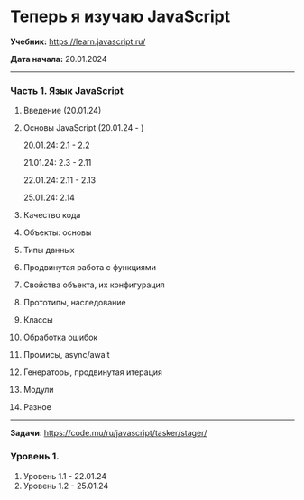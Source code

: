 # Теперь я изучаю JavaScript

**Учебник:** https://learn.javascript.ru/

**Дата начала:** 20.01.2024

---

### Часть 1. Язык JavaScript

1. Введение (20.01.24)
2. Основы JavaScript (20.01.24 - )

    20.01.24: 2.1 - 2.2

    21.01.24: 2.3 - 2.11

    22.01.24: 2.11 - 2.13

    25.01.24: 2.14

3. Качество кода
4. Объекты: основы
5. Типы данных
6. Продвинутая работа с функциями
7. Свойства объекта, их конфигурация
8. Прототипы, наследование
9. Классы
10. Обработка ошибок
11. Промисы, async/await
12. Генераторы, продвинутая итерация
13. Модули
14. Разное

---

**Задачи**: https://code.mu/ru/javascript/tasker/stager/

### Уровень 1.

1. Уровень 1.1 - 22.01.24
2. Уровень 1.2 - 25.01.24
